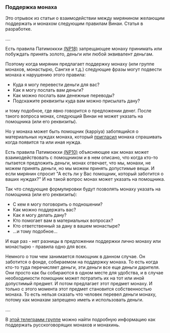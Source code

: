 ### **Поддержка монаха**


Это отрывок из статьи о взаимодействии между мирянином желающим поддержать и монахом следующим правилам Винаи. Статья в разработке. 

....

Есть правила Патимоккхи [(NP18)](https://suttacentral.net/pli-tv-bu-vb-np18/en/brahmali?layout=plain&reference=none&notes=asterisk&highlight=false&script=latin) запрещающее монаху принимать или побуждать принять золото, деньги или любой эквивалент деньгам.

Поэтому когда мирянин предлагает поддержку монаху (или группе монахов, монастырю, Сангхе и т.д.) следующие фразы могут подвести монаха к нарушению этого правила:

- Куда я могу перевести деньги для вас?
- Как я могу послать вам деньги?
- Как можно послать вам денежные переводы?
- Подскажите реквизиты куда вам можно присылать дану?

и тому подобное, где явно говорится о предложении денег. После такого вопроса монах, следующий Винаи не может указать на помощника (или его реквизиты).

Но у монаха может быть помощник (kappiya) заботящийся о материальных нуждах монаха, который [пригласил](https://devamitta.github.io/notes/pavarana.html) монаха спрашивать когда появится та или иная нужда.

Есть правила Патимоккхи [(NP10)](https://suttacentral.net/pli-tv-bu-vb-np10/en/brahmali?layout=plain&reference=none&notes=asterisk&highlight=false&script=latin) объясняющее как монах может взаимодействовать с помощником и в нем описано, что когда кто-то пытается предложить деньги, монах отвечает, что мы, монахи, не можем принять деньги, но мы можем принять допустимые вещи. 
И если мирянин спросит "А есть ли у Вас помощник, который заботится о ваших нуждах?"
И на такой вопрос монах может указать на помощника.

Так что следующие формулировки будут позволять монаху указать на помощника (или его реквизиты):

- С кем я могу поговорить о подношении?
- Как можно поддержать вас?
- Как я могу делать дану?
- Кто помогает вам в материальных вопросах?
- Кто ответственный за дану в вашем монастыре?
- ...и тому подобное...

И еще раз - нет разницы в предложении поддержки лично монаху или монастырю - правила одно для всех.

Немного о том чем занимается помощник в данном случае. Он заботится о фонде, собираемом на поддержку монаха. То есть когда кто-то туда перечисляет деньги, эти деньги все еще деньги дарителя. Они просто как бы собираются в одном месте для удобства, и в случае необходимости помощник может потратить их на тот или иной допустимый предмет. И потом предлагает этот предмет монаху. И только с этого момента этот предмет становится собственностью монаха. То есть нельзя сказать что человек перевел деньги монаху, потому как монахам запрещено иметь и использовать деньги.

....

В [этой телеграмм группе](https://t.me/danamake) можно найти подробную информацию как поддержать русскоговорящих монахов и монахинь.